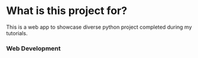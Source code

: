 # What is this project for?

This is a web app to showcase diverse python project 
completed during my tutorials. 

### Web Development
